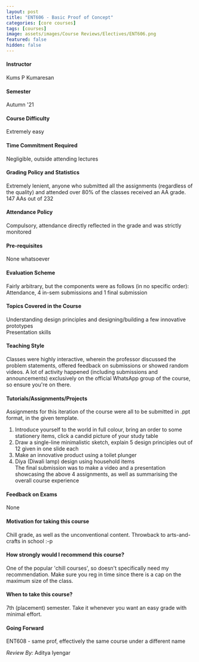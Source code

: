 ```yaml
---
layout: post
title: "ENT606 - Basic Proof of Concept"
categories: [core courses]
tags: [courses]
image: assets/images/Course Reviews/Electives/ENT606.png
featured: false
hidden: false
---
```


#### Instructor
Kums P Kumaresan

#### Semester
Autumn '21

#### Course Difficulty
Extremely easy

#### Time Commitment Required
Negligible, outside attending lectures

#### Grading Policy and Statistics
Extremely lenient, anyone who submitted all the assignments (regardless of the quality) and attended over 80% of the classes received an AA grade.  
147 AAs out of 232

#### Attendance Policy
Compulsory, attendance directly reflected in the grade and was strictly monitored

#### Pre-requisites
None whatsoever

#### Evaluation Scheme
Fairly arbitrary, but the components were as follows (in no specific order): Attendance, 4 in-sem submissions and 1 final submission

#### Topics Covered in the Course
Understanding design principles and designing/building a few innovative prototypes  
Presentation skills

#### Teaching Style
Classes were highly interactive, wherein the professor discussed the problem statements, offered feedback on submissions or showed random videos. A lot of activity happened (including submissions and announcements) exclusively on the official WhatsApp group of the course, so ensure you're on there.

#### Tutorials/Assignments/Projects
Assignments for this iteration of the course were all to be submitted in .ppt format, in the given template.  
1) Introduce yourself to the world in full colour, bring an order to some stationery items, click a candid picture of your study table  
2) Draw a single-line minimalistic sketch, explain 5 design principles out of 12 given in one slide each  
3) Make an innovative product using a toilet plunger  
4) Diya (Diwali lamp) design using household items  
The final submission was to make a video and a presentation showcasing the above 4 assignments, as well as summarising the overall course experience

#### Feedback on Exams
None

#### Motivation for taking this course
Chill grade, as well as the unconventional content. Throwback to arts-and-crafts in school :-p

#### How strongly would I recommend this course?
One of the popular 'chill courses', so doesn't specifically need my recommendation. Make sure you reg in time since there is a cap on the maximum size of the class.

#### When to take this course?
7th (placement) semester. Take it whenever you want an easy grade with minimal effort.

#### Going Forward
ENT608 - same prof, effectively the same course under a different name

*Review By:* Aditya Iyengar